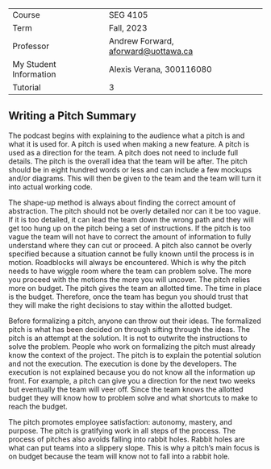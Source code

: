 |  |  |
| --- | --- |
| Course | SEG 4105|
| Term | Fall, 2023 |
| Professor | Andrew Forward, aforward@uottawa.ca |
| My Student Information | Alexis Verana, 300116080 |
| Tutorial| 3 |

## Writing a Pitch Summary 

The podcast begins with explaining to the audience what a pitch is and what it is used for. A pitch is used when making a new feature. A pitch is used as a direction for the team. A pitch does 
not need to include full details. The pitch is the overall idea that the team will be after. The pitch should be in eight hundred words or less and can include a few mockups and/or diagrams. This will then be given to the team and the team will turn it into actual working code. 

The shape-up method is always about finding the correct amount of abstraction. The pitch should not be overly detailed nor can it be too vague. If it is too detailed, it can lead the team down the wrong path and they will get too hung up on the pitch being a set of instructions. If the pitch is too vague the team will not have to correct the amount of information to fully understand where they can cut or proceed. A pitch also cannot be overly specified because a situation cannot be fully known until the process is in motion. Roadblocks will always be encountered. Which is why the pitch needs to have wiggle room where the team can problem solve. The more you proceed with the motions the more you will uncover. The pitch relies more on budget. The pitch gives the team an allotted time. The time in place is the budget. Therefore, once the team has begun you should trust that they will make the right decisions to stay within the allotted budget. 

Before formalizing a pitch, anyone can throw out their ideas. The formalized pitch is what has been decided on through sifting through the ideas. The pitch is an attempt at the solution. It is not to outwrite the instructions to solve the problem. People who work on formalizing the pitch must already know the context of the project. The pitch is to explain the potential solution and not the execution. The execution is done by the developers. The execution is not explained because you do not know all the information up front. For example, a pitch can give you a direction for the next two weeks but eventually the team will veer off. Since the team knows the allotted budget they will know how to problem solve and what shortcuts to make to reach the budget. 

The pitch promotes employee satisfaction: autonomy, mastery, and purpose. The pitch is gratifying work in all steps of the process. The process of pitches also avoids falling into rabbit holes. Rabbit holes are what can put teams into a slippery slope. This is why a pitch’s main focus is on budget because the team will know not to fall into a rabbit hole. 
